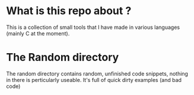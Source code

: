 # What is this repo about ?
This is a collection of small tools that I have made in various languages (mainly C at the moment).

# The Random directory
The random directory contains random, unfinished code snippets, nothing in there is perticularly useable.
It's full of quick dirty examples (and bad code)
